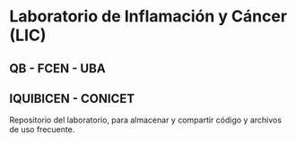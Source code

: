 # Laboratorio de Inflamación y Cáncer (LIC)
## QB - FCEN - UBA
## IQUIBICEN - CONICET

Repositorio del laboratorio, para almacenar y compartir código y archivos de uso frecuente.




